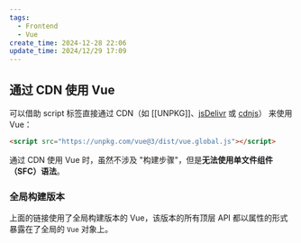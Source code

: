 ```yaml
---
tags:
  - Frontend
  - Vue
create_time: 2024-12-28 22:06
update_time: 2024/12/29 17:09
---
```


## 通过 CDN 使用 Vue

可以借助 script 标签直接通过 CDN（如 [[UNPKG]]、[jsDelivr](https://www.jsdelivr.com/package/npm/vue) 或 [cdnjs](https://cdnjs.com/libraries/vue)） 来使用 Vue：

```html
<script src="https://unpkg.com/vue@3/dist/vue.global.js"></script>
```

通过 CDN 使用 Vue 时，虽然不涉及 "构建步骤"，但是**无法使用单文件组件（SFC）语法**。

### 全局构建版本

上面的链接使用了全局构建版本的 Vue，该版本的所有顶层 API 都以属性的形式暴露在了全局的 `Vue` 对象上。

```html

```
